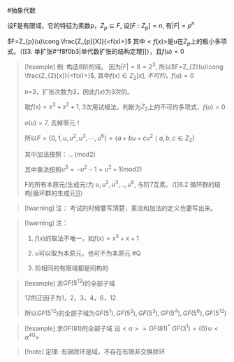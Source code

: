 #抽象代数 

设F是有限域，它的特征为素数p，$Z_{p}\subseteq F$, 设$[F:Z_{p}]=n$, 有$|F|=p^{n}$

$F=Z_{p}(u)\cong \frac{Z_{p}[X]}{<f(x)>}$ 其中$<f(x)>$是u在$Z_{p}$上的极小多项式。（[[3. 单扩张#^f8f0b3|单代数扩张的结构定理]]），且$f(u)=0$


>[!example] 例: 构造8阶的域。
>因为$|F|=8=2^{3}$, 所以$F=Z_{2}(u)\cong \frac{Z_{2}[x]}{<f(x)>}$, 其中$f(x)\in Z_{2}[x],不可约，f(u)=0$
>
>n=3，扩张次数为3，因此$f(x)$为3次的。
>
>取$f(x)=x^{3}+x^{2}+1$, 3次用试根法，判断为$Z_{2}$上的不可约多项式，$f(u)=0$
>
>$o(u)=7$, 去掉零元！
>
>所以$F=\{ 0,1,u,u^{2},u^{3},\cdots,u^{6} \}=\{ a+bu+cu^{2}\mid a,b,c \in Z_{2} \}$
>
>其中加法按照：... (mod2)
>
>其中乘法按照$u^{3}=-u^{2}-1=u^{2}+1 (mod 2)$
>
>F的所有本原元(生成元)为 $u,u^{2},u^{3},..,u^{6}$, 与阶7互素。（[[6.2 循环群的结构|循环群的生成元]]）

>[!warning] 注：
>考试的时候要写清楚，乘法和加法的定义也要写出来。


>[!warning] 注：
>
>1. $f(x)$的取法不唯一，如$f(x)=x^{3}+x+1$
>
>2. $u$可以取为本原元，也可不为本原元 #Q 
>
>3. 阶相同的有限域都是同构的

>[!example] 求$GF(5^{12})$的全部子域
>
>12的正因子为1，2，3，4，6，12
>
>所以$GF(5^{12})$的全部子域为$GF(5^{1}),GF(5^{2}),GF(5^{3}),GF(5^{4}),GF(5^{6}),GF(5^{12})$



>[!example] 求$GF(81)$的全部子域
>设$<\alpha>=GF(81)^{*}$
>$GF(3^{1})=\{ 0 \}\cup <\alpha^{40}>$


>[!note] 定理: 有限除环是域，不存在有限非交换除环